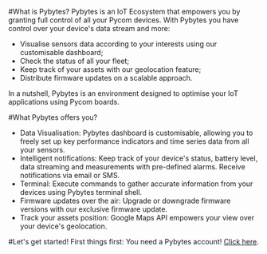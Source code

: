 #What is Pybytes?
Pybytes is an IoT Ecosystem that empowers you by granting full control of all your Pycom devices.
With Pybytes you have control over your device's data stream and more:
- Visualise sensors data according to your interests using our customisable dashboard;
- Check the status of all your fleet;
- Keep track of your assets with our geolocation feature;
- Distribute firmware updates on a scalable approach.

In a nutshell, Pybytes is an environment designed to optimise your IoT applications using Pycom boards.

#What Pybytes offers you?
- Data Visualisation: Pybytes dashboard is customisable, allowing you to freely set up key performance indicators and time series data from all your sensors.
- Intelligent notifications: Keep track of your device's status, battery level, data streaming and measurements with pre-defined alarms. Receive notifications via email or SMS.
- Terminal: Execute commands to gather accurate information from your devices using Pybytes terminal shell.
- Firmware updates over the air: Upgrade or downgrade firmware versions with our exclusive firmware update.
- Track your assets position: Google Maps API empowers your view over your device's geolocation.

#Let's get started!
First things first: You need a Pybytes account!
[Click here](../pybytes/2_getstarted/intro.md).
